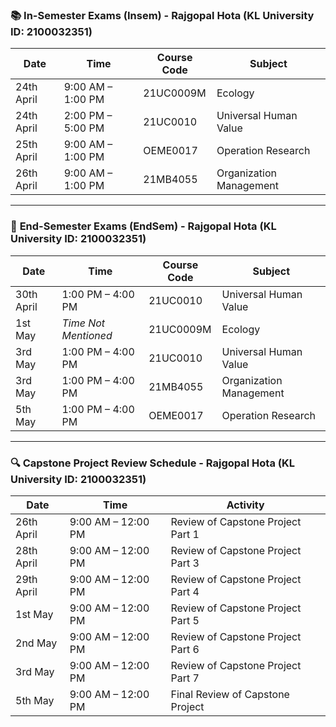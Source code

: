 ### 📚 **In-Semester Exams (Insem)** - Rajgopal Hota (KL University ID: 2100032351)

| Date         | Time         | Course Code   | Subject                     |
|--------------|--------------|---------------|-----------------------------|
| 24th April   | 9:00 AM – 1:00 PM | 21UC0009M    | Ecology                     |
| 24th April   | 2:00 PM – 5:00 PM | 21UC0010     | Universal Human Value       |
| 25th April   | 9:00 AM – 1:00 PM | OEME0017     | Operation Research          |
| 26th April   | 9:00 AM – 1:00 PM | 21MB4055     | Organization Management     |

---

### 📝 **End-Semester Exams (EndSem)** - Rajgopal Hota (KL University ID: 2100032351)

| Date         | Time         | Course Code   | Subject                     |
|--------------|--------------|---------------|-----------------------------|
| 30th April   | 1:00 PM – 4:00 PM | 21UC0010     | Universal Human Value       |
| 1st May      | *Time Not Mentioned* | 21UC0009M    | Ecology                     |
| 3rd May      | 1:00 PM – 4:00 PM | 21UC0010     | Universal Human Value       |
| 3rd May      | 1:00 PM – 4:00 PM | 21MB4055     | Organization Management     |
| 5th May      | 1:00 PM – 4:00 PM | OEME0017     | Operation Research          |

---

### 🔍 **Capstone Project Review Schedule - Rajgopal Hota (KL University ID: 2100032351)**

| Date         | Time               | Activity                           |
|--------------|--------------------|------------------------------------|
| 26th April   | 9:00 AM – 12:00 PM  | Review of Capstone Project Part 1  |
| 28th April   | 9:00 AM – 12:00 PM  | Review of Capstone Project Part 3  |
| 29th April   | 9:00 AM – 12:00 PM  | Review of Capstone Project Part 4  |
| 1st May      | 9:00 AM – 12:00 PM  | Review of Capstone Project Part 5  |
| 2nd May      | 9:00 AM – 12:00 PM  | Review of Capstone Project Part 6  |
| 3rd May      | 9:00 AM – 12:00 PM  | Review of Capstone Project Part 7  |
| 5th May      | 9:00 AM – 12:00 PM  | Final Review of Capstone Project   |
